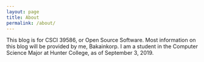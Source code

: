 ```yaml
---
layout: page
title: About
permalink: /about/
---
```


This blog is for CSCI 39586, or Open Source Software. Most information on this blog will be provided by me, Bakainkorp. I am a student in the Computer Science Major at Hunter College, as of September 3, 2019.
